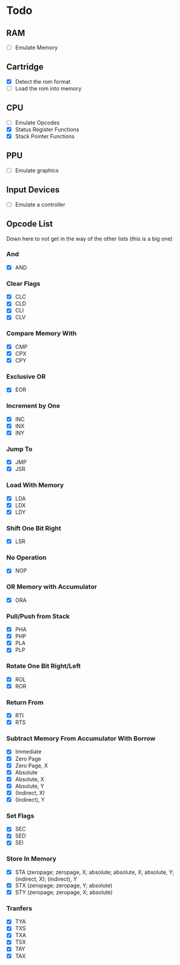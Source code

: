 
# Todo

## RAM

- [ ] Emulate Memory

## Cartridge

- [X] Detect the rom format
- [ ] Load the rom into memory

## CPU

- [ ] Emulate Opcodes
- [X] Status Register Functions
- [X] Stack Pointer Functions

## PPU

- [ ] Emulate graphics

## Input Devices

- [ ] Emulate a controller


## Opcode List

Down here to not get in the way of the other lists (this is a big one)

### And

- [X] AND

### Clear Flags

- [X] CLC
- [X] CLD
- [X] CLI
- [X] CLV

### Compare Memory With

- [X] CMP
- [X] CPX
- [X] CPY

### Exclusive OR

- [X] EOR

### Increment by One

- [X] INC
- [X] INX
- [X] INY

### Jump To

- [X] JMP
- [X] JSR

### Load With Memory

- [X] LDA
- [X] LDX
- [X] LDY

### Shift One Bit Right

- [X] LSR

### No Operation

- [X] NOP

### OR Memory with Accumulator

- [X] ORA

### Pull/Push from Stack

- [X] PHA
- [X] PHP
- [X] PLA
- [X] PLP

### Rotate One Bit Right/Left

- [X] ROL
- [X] ROR

### Return From

- [X] RTI
- [X] RTS

### Subtract Memory From Accumulator With Borrow

- [X] Immediate
- [X] Zero Page
- [X] Zero Page, X
- [X] Absolute
- [X] Absolute, X
- [X] Absolute, Y
- [X] (Indirect, X)
- [X] (Indirect), Y

### Set Flags 

- [X] SEC
- [X] SED
- [X] SEI

### Store In Memory

- [X] STA (zeropage; zeropage, X; absolute; absolute, X; absolute, Y; (indirect, X); (indirect), Y
- [X] STX (zeropage; zeropage, Y; absolute)
- [X] STY (zeropage; zeropage, X; absolute)

### Tranfers

- [X] TYA
- [X] TXS
- [X] TXA
- [X] TSX
- [X] TAY
- [X] TAX
